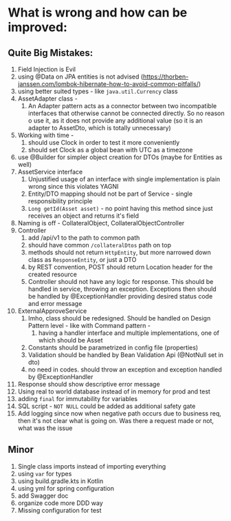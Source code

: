 # What is wrong and how can be improved:
## Quite Big Mistakes:
1. Field Injection is Evil
2. using @Data on JPA entities is not advised (https://thorben-janssen.com/lombok-hibernate-how-to-avoid-common-pitfalls/)
3. using better suited types - like `java.util.Currency` class
4. AssetAdapter class - 
   1. An Adapter pattern acts as a connector between two incompatible interfaces that otherwise cannot be connected directly. 
   So no reason o use it, as it does not provide any additional value (so it is an adapter to AssetDto, which is totally unnecessary)
5. Working with time - 
   1. should use Clock in order to test it more conveniently
   2. should set Clock as a global bean with UTC as a timezone
6. use @Builder for simpler object creation for DTOs (maybe for Entities as well)
7. AssetService interface
   1. Unjustified usage of an interface with single implementation is plain wrong since this violates YAGNI
   2. Entity/DTO mapping should not be part of Service - single responsibility principle
   3. `Long getId(Asset asset)` - no point having this method since just receives an object and returns it's field
8. Naming is off - CollateralObject, CollateralObjectController
9. Controller
   1. add /api/v1 to the path to common path
   2. should have common `/collateralDtos` path on top
   3. methods should not return `HttpEntity`, but more narrowed down class as `ResponseEntity`, or just a DTO 
   4. by REST convention, POST should return Location header for the created resource 
   5. Controller should not have any logic for response. This should be handled in service, throwing an exception. 
   Exceptions then should be handled by @ExceptionHandler providing desired status code and error message
10. ExternalApproveService
    1. Imho, class should be redesigned. Should be handled on Design Pattern level - like with Command pattern - 
       1. having a handler interface and multiple implementations, one of which should be Asset
    2. Constants should be parametrized in config file (properties)
    3. Validation should be handled by Bean Validation Api (@NotNull set in dto)
    4. no need in codes. should throw an exception and exception handled by @ExceptionHandler
11. Response should show descriptive error message
12. Using real to world database instead of in memory for prod and test 
13. adding `final` for immutability for variables
14. SQL script - `NOT NULL` could be added as additional safety gate
15. Add logging since now when negative path occurs due to business req, then it's not clear what is going on. 
Was there a request made or not, what was the issue


## Minor
1. Single class imports instead of importing everything
2. using `var` for types
3. using build.gradle.kts in Kotlin 
4. using yml for spring configuration 
5. add Swagger doc
6. organize code more DDD way 
7. Missing configuration for test





